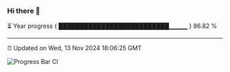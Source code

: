 ### Hi there 👋

⏳ Year progress { ██████████████████████████▁▁▁▁ } 86.82 %

---

⏰ Updated on Wed, 13 Nov 2024 18:06:25 GMT

![Progress Bar CI](https://github.com/liununu/liununu/workflows/Progress%20Bar%20CI/badge.svg)
